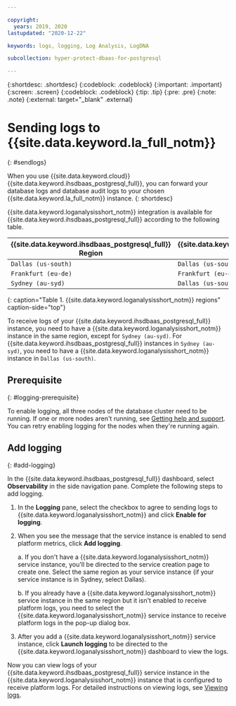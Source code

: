 ```yaml
---

copyright:
  years: 2019, 2020
lastupdated: "2020-12-22"

keywords: logs, logging, Log Analysis, LogDNA

subcollection: hyper-protect-dbaas-for-postgresql

---
```


{:shortdesc: .shortdesc}
{:codeblock: .codeblock}
{:important: .important}
{:screen: .screen}
{:codeblock: .codeblock}
{:tip: .tip}
{:pre: .pre}
{:note: .note}
{:external: target="_blank" .external}

# Sending logs to {{site.data.keyword.la_full_notm}}
{: #sendlogs}

When you use {{site.data.keyword.cloud}} {{site.data.keyword.ihsdbaas_postgresql_full}}, you can forward your database logs and database audit logs to your chosen {{site.data.keyword.la_full_notm}} instance.
{: shortdesc}

{{site.data.keyword.loganalysisshort_notm}} integration is available for {{site.data.keyword.ihsdbaas_postgresql_full}} according to the following table.

{{site.data.keyword.ihsdbaas_postgresql_full}} Region | {{site.data.keyword.loganalysisshort_notm}} Region
----------|-----------
`Dallas (us-south)` | `Dallas (us-south)`
`Frankfurt (eu-de)` | `Frankfurt (eu-de)`
`Sydney (au-syd)` | `Dallas (us-south)`
{: caption="Table 1. {{site.data.keyword.loganalysisshort_notm}} regions" caption-side="top"}

To receive logs of your {{site.data.keyword.ihsdbaas_postgresql_full}} instance, you need to have a {{site.data.keyword.loganalysisshort_notm}} instance in the same region, except for `Sydney (au-syd)`. For {{site.data.keyword.ihsdbaas_postgresql_full}} instances in `Sydney (au-syd)`, you need to have a {{site.data.keyword.loganalysisshort_notm}} instance in `Dallas (us-south)`.

## Prerequisite
{: #logging-prerequisite}

To enable logging, all three nodes of the database cluster need to be running. If one or more nodes aren't running, see [Getting help and support](/docs/hyper-protect-dbaas-for-postgresql?topic=hyper-protect-dbaas-for-postgresql-getting-help-and-support). You can retry enabling logging for the nodes when they're running again.

## Add logging
{: #add-logging}

In the {{site.data.keyword.ihsdbaas_postgresql_full}} dashboard, select **Observability** in the side navigation pane. Complete the following steps to add logging.

1. In the **Logging** pane, select the checkbox to agree to sending logs to {{site.data.keyword.loganalysisshort_notm}} and click **Enable for logging**.

2. When you see the message that the service instance is enabled to send platform metrics, click **Add logging**.

   a. If you don't have a {{site.data.keyword.loganalysisshort_notm}} service instance, you'll be directed to the service creation page to create one. Select the same region as your service instance (if your service instance is in Sydney, select Dallas).
   
   b. If you already have a {{site.data.keyword.loganalysisshort_notm}} service instance in the same region but it isn't enabled to receive platform logs, you need to select the {{site.data.keyword.loganalysisshort_notm}} service instance to receive platform logs in the pop-up dialog box.

3. After you add a {{site.data.keyword.loganalysisshort_notm}} service instance, click **Launch logging** to be directed to the {{site.data.keyword.loganalysisshort_notm}} dashboard to view the logs.
  
Now you can view logs of your {{site.data.keyword.ihsdbaas_postgresql_full}} service instance in the {{site.data.keyword.loganalysisshort_notm}} instance that is configured to receive platform logs. For detailed instructions on viewing logs, see [Viewing logs](/docs/Log-Analysis-with-LogDNA?topic=Log-Analysis-with-LogDNA-view_logs).
